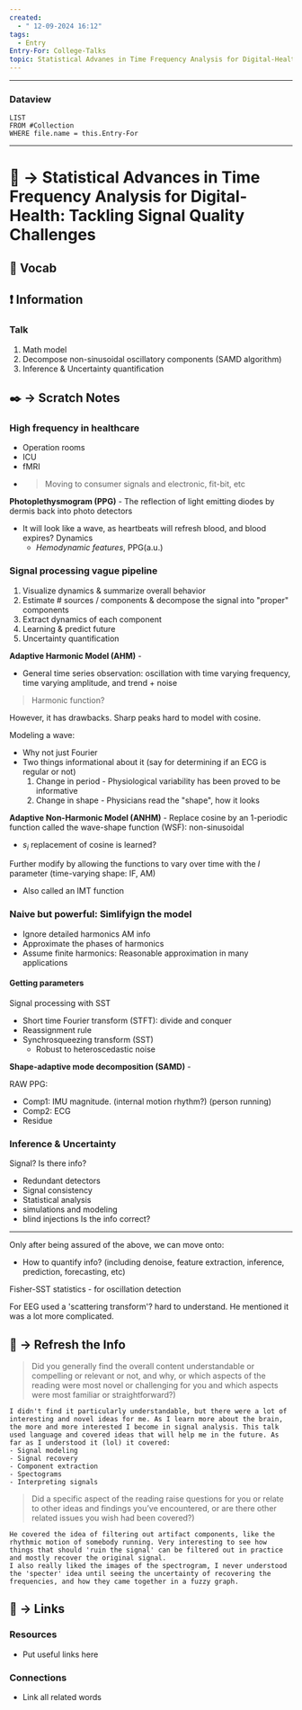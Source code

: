 ```yaml
---
created:
  - " 12-09-2024 16:12"
tags:
  - Entry
Entry-For: College-Talks
topic: Statistical Advanes in Time Frequency Analysis for Digital-Health
---
```


---
### Dataview
```dataview
LIST
FROM #Collection
WHERE file.name = this.Entry-For
```
---

# 📗 -> Statistical Advances in Time Frequency Analysis for Digital-Health: Tackling Signal Quality Challenges
## 🎤 Vocab



## ❗ Information
### Talk
1) Math model
2) Decompose non-sinusoidal oscillatory components (SAMD algorithm)
3) Inference & Uncertainty quantification


## ✒️ -> Scratch Notes
### High frequency in healthcare
- Operation rooms
- ICU
- fMRI
- > Moving to consumer signals and electronic, fit-bit, etc


**Photoplethysmogram (PPG)** - The reflection of light emitting diodes by dermis back into photo detectors
- It will look like a wave, as heartbeats will refresh blood, and blood expires? Dynamics
	- *Hemodynamic features*, PPG(a.u.)

### Signal processing vague pipeline
1) Visualize dynamics & summarize overall behavior
2) Estimate # sources / components & decompose the signal into "proper" components
3) Extract dynamics of each component
4) Learning & predict future
5) Uncertainty quantification

**Adaptive Harmonic Model (AHM)** - 
- General time series observation: oscillation with time varying frequency, time varying amplitude, and trend + noise
> Harmonic function?

However, it has drawbacks. Sharp peaks hard to model with cosine. 

Modeling a wave:
- Why not just Fourier
- Two things informational about it (say for determining if an ECG is regular or not)
	1) Change in period - Physiological variability has been proved to be informative
	2) Change in shape - Physicians read the "shape", how it looks

**Adaptive Non-Harmonic Model (ANHM)** - Replace cosine by an 1-periodic function called the wave-shape function (WSF): non-sinusoidal
- $s_i$ replacement of cosine is learned?

Further modify by allowing the functions to vary over time with the $l$ parameter (time-varying shape: IF, AM)
- Also called an IMT function


### Naive but powerful: Simlifyign the model
- Ignore detailed harmonics AM info
- Approximate the phases of harmonics
- Assume finite harmonics: Reasonable approximation in many applications

#### Getting parameters
Signal processing with SST
- Short time Fourier transform (STFT): divide and conquer
- Reassignment rule
- Synchrosqueezing transform (SST)
	- Robust to heteroscedastic noise

**Shape-adaptive mode decomposition (SAMD)** - 


RAW PPG:
- Comp1: IMU magnitude. (internal motion rhythm?) (person running)
- Comp2: ECG
- Residue

### Inference & Uncertainty 

Signal? 
Is there info?
- Redundant detectors
- Signal consistency
- Statistical analysis 
- simulations and modeling
- blind injections
Is the info correct?
---
Only after being assured of the above, we can move onto:
- How to quantify info? (including denoise, feature extraction, inference, prediction, forecasting, etc)

Fisher-SST statistics - for oscillation detection

For EEG used a 'scattering transform'? hard to understand. He mentioned it was a lot more complicated. 


## 🧪 -> Refresh the Info
> Did you generally find the overall content understandable or compelling or relevant or not, and why, or which aspects of the reading were most novel or challenging for you and which aspects were most familiar or straightforward?)  
```
I didn't find it particularly understandable, but there were a lot of interesting and novel ideas for me. As I learn more about the brain, the more and more interested I become in signal analysis. This talk used language and covered ideas that will help me in the future. As far as I understood it (lol) it covered:
- Signal modeling
- Signal recovery
- Component extraction
- Spectograms
- Interpreting signals
```

> Did a specific aspect of the reading raise questions for you or relate to other ideas and findings you’ve encountered, or are there other related issues you wish had been covered?)
```
He covered the idea of filtering out artifact components, like the rhythmic motion of somebody running. Very interesting to see how things that should 'ruin the signal' can be filtered out in practice and mostly recover the original signal.
I also really liked the images of the spectrogram, I never understood the 'specter' idea until seeing the uncertainty of recovering the frequencies, and how they came together in a fuzzy graph. 
```



## 🔗 -> Links
### Resources
- Put useful links here


### Connections
- Link all related words

